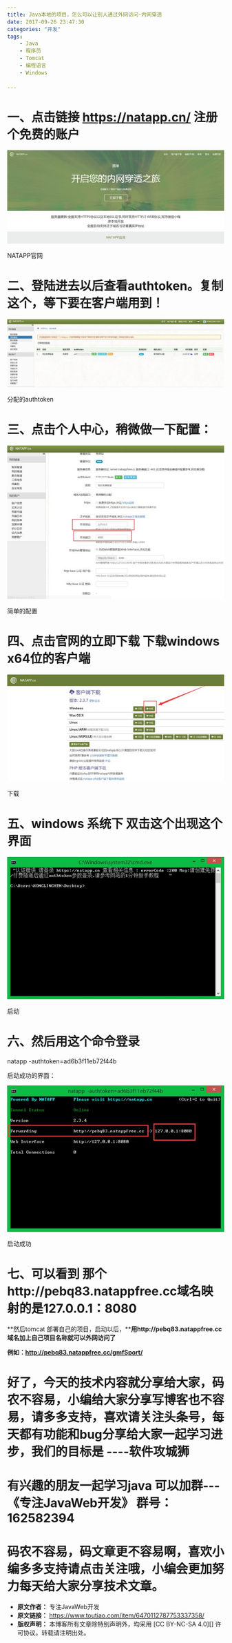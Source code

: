 ```yaml
---
title: Java本地的项目，怎么可以让别人通过外网访问-内网穿透
date: 2017-09-26 23:47:30
categories: "开发"
tags:
	- Java
	- 程序员
	- Tomcat
	- 编程语言
	- Windows

---
```


# 一、点击链接 https://natapp.cn/ 注册个免费的账户 #

![Java本地的项目，怎么可以让别人通过外网访问-内网穿透][Java_-]

NATAPP官网

# 二、登陆进去以后查看authtoken。复制这个，等下要在客户端用到！ #

![Java本地的项目，怎么可以让别人通过外网访问-内网穿透][Java_- 1]

分配的authtoken

# 三、点击个人中心，稍微做一下配置： #

![Java本地的项目，怎么可以让别人通过外网访问-内网穿透][Java_- 2]

简单的配置

# 四、点击官网的立即下载 下载windows x64位的客户端 #

![Java本地的项目，怎么可以让别人通过外网访问-内网穿透][Java_- 3]

下载

# 五、windows 系统下 双击这个出现这个界面 #

![Java本地的项目，怎么可以让别人通过外网访问-内网穿透][Java_- 4]

启动

# 六、然后用这个命令登录 #

natapp -authtoken=ad6b3f11eb72f44b

启动成功的界面：

![Java本地的项目，怎么可以让别人通过外网访问-内网穿透][Java_- 5]

启动成功

# **七、可以看到 那个http://pebq83.natappfree.cc域名映射的是127.0.0.1：8080** #

**然后tomcat 部署自己的项目，启动以后，****用http://pebq83.natappfree.cc域名加上自己项目名称就可以外网访问了**

**例如：http://pebq83.natappfree.cc/gmfSport/**

# 好了，今天的技术内容就分享给大家，码农不容易，小编给大家分享写博客也不容易，请多多支持，喜欢请关注头条号，每天都有功能和bug分享给大家一起学习进步，我们的目标是 ----软件攻城狮 #

# 有兴趣的朋友一起学习java 可以加群---《专注JavaWeb开发》 群号：162582394 #

# 码农不容易，码文章更不容易啊，喜欢小编多多支持请点击关注哦，小编会更加努力每天给大家分享技术文章。 #


[Java_-]: static/resources/crawler/UFJY-RYJ6-FIIA.jpg
[Java_- 1]: static/resources/crawler/MYJV-URRV-EIIE.jpg
[Java_- 2]: static/resources/crawler/IYAR-7NYV-NM3Q.jpg
[Java_- 3]: static/resources/crawler/EEM6-VVZY-MNUE.jpg
[Java_- 4]: static/resources/crawler/7JF6-RRZE-YFVJ.jpg
[Java_- 5]: static/resources/crawler/NRNZ-RNUY-YYJ2.jpg
 *  **原文作者：** 专注JavaWeb开发
 *  **原文链接：** https://www.toutiao.com/item/6470112787753337358/
 *  **版权声明：** 本博客所有文章除特别声明外，均采用 [CC BY-NC-SA 4.0][] 许可协议。转载请注明出处。
